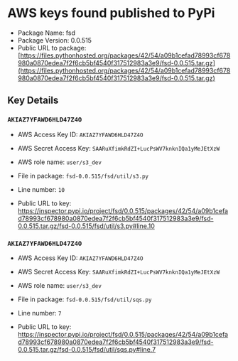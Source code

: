 # AWS keys found published to PyPi

* Package Name: fsd
* Package Version: 0.0.515
* Public URL to package: [https://files.pythonhosted.org/packages/42/54/a09b1cefad78993cf678980a0870edea7f2f6cb5bf4540f317512983a3e9/fsd-0.0.515.tar.gz](https://files.pythonhosted.org/packages/42/54/a09b1cefad78993cf678980a0870edea7f2f6cb5bf4540f317512983a3e9/fsd-0.0.515.tar.gz)

## Key Details

### `AKIAZ7YFAWD6HLD47Z4O`

* AWS Access Key ID: `AKIAZ7YFAWD6HLD47Z4O`
* AWS Secret Access Key: `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` 
* AWS role name: `user/s3_dev`
* File in package: `fsd-0.0.515/fsd/util/s3.py`
* Line number: `10`

* Public URL to key: https://inspector.pypi.io/project/fsd/0.0.515/packages/42/54/a09b1cefad78993cf678980a0870edea7f2f6cb5bf4540f317512983a3e9/fsd-0.0.515.tar.gz/fsd-0.0.515/fsd/util/s3.py#line.10



### `AKIAZ7YFAWD6HLD47Z4O`

* AWS Access Key ID: `AKIAZ7YFAWD6HLD47Z4O`
* AWS Secret Access Key: `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` 
* AWS role name: `user/s3_dev`
* File in package: `fsd-0.0.515/fsd/util/sqs.py`
* Line number: `7`

* Public URL to key: https://inspector.pypi.io/project/fsd/0.0.515/packages/42/54/a09b1cefad78993cf678980a0870edea7f2f6cb5bf4540f317512983a3e9/fsd-0.0.515.tar.gz/fsd-0.0.515/fsd/util/sqs.py#line.7



